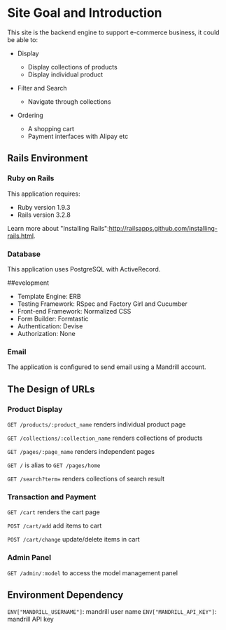 # Site Goal and Introduction
This site is the backend engine to support e-commerce business, it could be able to:

- Display 
  - Display collections of products
  - Display individual product

- Filter and Search
  - Navigate through collections

- Ordering
  - A shopping cart
  - Payment interfaces with Alipay etc

## Rails Environment
### Ruby on Rails

This application requires:

* Ruby version 1.9.3
* Rails version 3.2.8

Learn more about "Installing Rails":http://railsapps.github.com/installing-rails.html.

### Database

This application uses PostgreSQL with ActiveRecord.

##evelopment

* Template Engine: ERB
* Testing Framework: RSpec and Factory Girl and Cucumber
* Front-end Framework: Normalized CSS
* Form Builder: Formtastic
* Authentication: Devise
* Authorization: None

### Email

The application is configured to send email using a Mandrill account.

## The Design of URLs

### Product Display
`GET /products/:product_name` renders individual product page

`GET /collections/:collection_name` renders collections of products

`GET /pages/:page_name` renders independent pages

`GET /` is alias to `GET /pages/home`

`GET /search?term=` renders collections of search result

### Transaction and Payment

`GET /cart` renders the cart page

`POST /cart/add` add items to cart

`POST /cart/change` update/delete items in cart

### Admin Panel
`GET /admin/:model` to access the model management panel

## Environment Dependency

`ENV["MANDRILL_USERNAME"]`: mandrill user name
`ENV["MANDRILL_API_KEY"]`: mandrill API key
